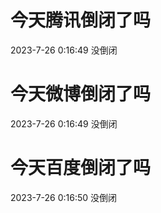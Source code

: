# 今天腾讯倒闭了吗

2023-7-26 0:16:49 没倒闭

# 今天微博倒闭了吗

2023-7-26 0:16:49 没倒闭

# 今天百度倒闭了吗

2023-7-26 0:16:50 没倒闭

